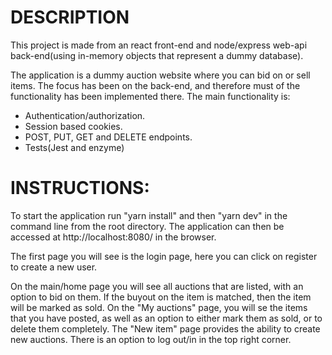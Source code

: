 # DESCRIPTION

This project is made from an react front-end and node/express web-api back-end(using in-memory objects that represent a dummy database).

The application is a dummy auction website where you can bid on or sell items. The focus has
been on the back-end, and therefore must of the functionality has been implemented there.
The main functionality is:

- Authentication/authorization.
- Session based cookies.
- POST, PUT, GET and DELETE endpoints.
- Tests(Jest and enzyme)

# INSTRUCTIONS:

To start the application run "yarn install" and then "yarn dev" in the command line
from the root directory.
The application can then be accessed at http://localhost:8080/ in the browser.

The first page you will see is the login page, here you can click on register to create a new user.

On the main/home page you will see all auctions that are listed, with an option to bid on them.
If the buyout on the item is matched, then the item will be marked as sold.
On the "My auctions" page, you will se the items that you have posted, as well as an option to
either mark them as sold, or to delete them completely. The "New item" page provides the
ability to create new auctions.
There is an option to log out/in in the top right corner.

